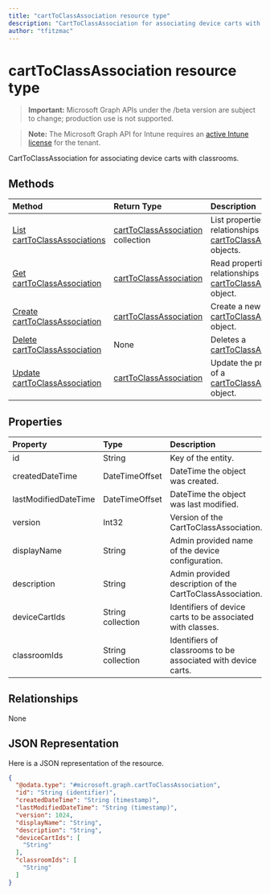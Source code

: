 ```yaml
---
title: "cartToClassAssociation resource type"
description: "CartToClassAssociation for associating device carts with classrooms."
author: "tfitzmac"
---
```


# cartToClassAssociation resource type

> **Important:** Microsoft Graph APIs under the /beta version are subject to change; production use is not supported.

> **Note:** The Microsoft Graph API for Intune requires an [active Intune license](https://go.microsoft.com/fwlink/?linkid=839381) for the tenant.

CartToClassAssociation for associating device carts with classrooms.

## Methods
|Method|Return Type|Description|
|:---|:---|:---|
|[List cartToClassAssociations](../api/intune-deviceconfig-carttoclassassociation-list.md)|[cartToClassAssociation](../resources/intune-deviceconfig-carttoclassassociation.md) collection|List properties and relationships of the [cartToClassAssociation](../resources/intune-deviceconfig-carttoclassassociation.md) objects.|
|[Get cartToClassAssociation](../api/intune-deviceconfig-carttoclassassociation-get.md)|[cartToClassAssociation](../resources/intune-deviceconfig-carttoclassassociation.md)|Read properties and relationships of the [cartToClassAssociation](../resources/intune-deviceconfig-carttoclassassociation.md) object.|
|[Create cartToClassAssociation](../api/intune-deviceconfig-carttoclassassociation-create.md)|[cartToClassAssociation](../resources/intune-deviceconfig-carttoclassassociation.md)|Create a new [cartToClassAssociation](../resources/intune-deviceconfig-carttoclassassociation.md) object.|
|[Delete cartToClassAssociation](../api/intune-deviceconfig-carttoclassassociation-delete.md)|None|Deletes a [cartToClassAssociation](../resources/intune-deviceconfig-carttoclassassociation.md).|
|[Update cartToClassAssociation](../api/intune-deviceconfig-carttoclassassociation-update.md)|[cartToClassAssociation](../resources/intune-deviceconfig-carttoclassassociation.md)|Update the properties of a [cartToClassAssociation](../resources/intune-deviceconfig-carttoclassassociation.md) object.|

## Properties
|Property|Type|Description|
|:---|:---|:---|
|id|String|Key of the entity.|
|createdDateTime|DateTimeOffset|DateTime the object was created.|
|lastModifiedDateTime|DateTimeOffset|DateTime the object was last modified.|
|version|Int32|Version of the CartToClassAssociation.|
|displayName|String|Admin provided name of the device configuration.|
|description|String|Admin provided description of the CartToClassAssociation.|
|deviceCartIds|String collection|Identifiers of device carts to be associated with classes.|
|classroomIds|String collection|Identifiers of classrooms to be associated with device carts.|

## Relationships
None

## JSON Representation
Here is a JSON representation of the resource.
<!-- {
  "blockType": "resource",
  "keyProperty": "id",
  "@odata.type": "microsoft.graph.cartToClassAssociation"
}
-->
``` json
{
  "@odata.type": "#microsoft.graph.cartToClassAssociation",
  "id": "String (identifier)",
  "createdDateTime": "String (timestamp)",
  "lastModifiedDateTime": "String (timestamp)",
  "version": 1024,
  "displayName": "String",
  "description": "String",
  "deviceCartIds": [
    "String"
  ],
  "classroomIds": [
    "String"
  ]
}
```



